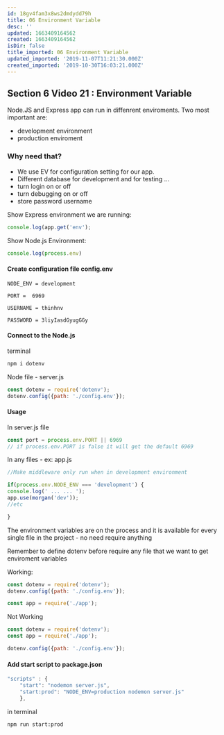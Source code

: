```yaml
---
id: 18gv4fam3x8ws2dmdydd79h
title: 06 Environment Variable
desc: ''
updated: 1663409164562
created: 1663409164562
isDir: false
title_imported: 06 Environment Variable
updated_imported: '2019-11-07T11:21:30.000Z'
created_imported: '2019-10-30T16:03:21.000Z'
---
```



## Section 6 Video 21 : Environment Variable
Node.JS and Express app can run in diffenrent enviroments.
Two most important are:
- development environment
- production enviroment

### Why need that?

- We use EV for configuration setting for our app.
- Different database for development and for testing ...
- turn login on or off
- turn debugging on or off
- store password username

Show Express environment we are running:
```js
console.log(app.get('env');
```
Show Node.js Environment:
```js
console.log(process.env)
```
 ####  Create configuration file config.env
 
```env
NODE_ENV = development

PORT =  6969

USERNAME = thinhnv

PASSWORD = 3liyIasdGyugGGy
```
#### Connect to the Node.js

terminal
``` sh
npm i dotenv
```

Node file - server.js
```js
const dotenv = require('dotenv');
dotenv.config({path: './config.env'});
```
#### Usage
In server.js file
```js
const port = process.env.PORT || 6969
// if process.env.PORT is false it will get the default 6969
```

In any files - ex: app.js
```js
//Make middleware only run when in development environment

if(process.env.NODE_ENV === 'development') {
console.log(' ... ... ');
app.use(morgan('dev')); 
//etc

}
```
The environment variables are on the process and it is available for every single file in the project - no need require anything

Remember to define dotenv before require any file that we want to get enviroment variables

Working:
```js
const dotenv = require('dotenv');
dotenv.config({path: './config.env'});

const app = require('./app');
```
Not Working
```js
const dotenv = require('dotenv');
const app = require('./app');

dotenv.config({path: './config.env'}); 
```

 #### Add start script to package.json

```js
"scripts" : {
	"start": "nodemon server.js",
	"start:prod": "NODE_ENV=production nodemon server.js"
	},
```

in terminal
```sh
npm run start:prod
```





<!--stackedit_data:
eyJoaXN0b3J5IjpbMzA2ODQ4MTcxLC0xMTg3Mjc4MzA3LC0xND
QzNTE5MzAzLC0xNjkyODEzODYzLC0xNTE0MTExOTEzXX0=
-->